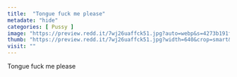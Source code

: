 ```yaml
---
title:  "Tongue fuck me please"
metadate: "hide"
categories: [ Pussy ]
image: "https://preview.redd.it/7wj26uaffck51.jpg?auto=webp&s=4273b191ff1dd0c2af767db024ea34fa35a712f7"
thumb: "https://preview.redd.it/7wj26uaffck51.jpg?width=640&crop=smart&auto=webp&s=08230ebaf174099ba21eb6489679a88da6006417"
visit: ""
---
```

Tongue fuck me please
